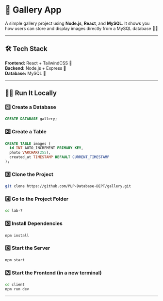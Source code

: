 # 📸 Gallery App

A simple gallery project using **Node.js**, **React**, and **MySQL**. It shows you how users can store and display images directly from a MySQL database 💾✨

---

## 🛠️ Tech Stack

**Frontend:** React + TailwindCSS 🎨  
**Backend:** Node.js + Express 🚀  
**Database:** MySQL 🐬

---

## 🏃‍♂️ Run It Locally

### 1️⃣ Create a Database

```sql
CREATE DATABASE gallery;
```

### 2️⃣ Create a Table

```sql
CREATE TABLE images (
  id INT AUTO_INCREMENT PRIMARY KEY,
  photo VARCHAR(255),
  created_at TIMESTAMP DEFAULT CURRENT_TIMESTAMP
);
```

### 3️⃣ Clone the Project

```bash
git clone https://github.com/PLP-Database-DEPT/gallery.git
```

### 4️⃣ Go to the Project Folder

```bash
cd lab-7
```

### 5️⃣ Install Dependencies

```bash
npm install
```

### 6️⃣ Start the Server

```bash
npm start 
```
### 7️⃣ Start the Frontend (in a new terminal)
```bash
cd client
npm run dev
```
---
